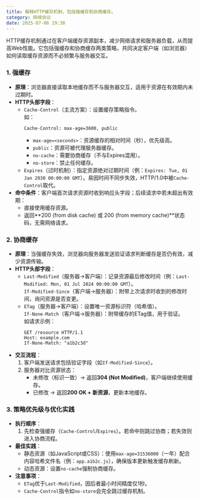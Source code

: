 ```yaml
---
title: 解释HTTP缓存机制，包括强缓存和协商缓存。
category: 网络协议
date: 2025-07-06 19:30
---
```

HTTP缓存机制通过在客户端缓存资源副本，减少网络请求和服务器负载，从而提高Web性能。它包括强缓存和协商缓存两类策略，共同决定客户端（如浏览器）如何读取缓存资源而不必频繁与服务器交互。

### 1. 强缓存
- **原理**：浏览器直接读取本地缓存而不与服务器交互，适用于资源在有效期内未过期时。  
- **HTTP头部字段**：
  - `Cache-Control`（主流方案）：设置缓存策略指令。  
    如：  
    ```http
    Cache-Control: max-age=3600, public
    ```
    - `max-age=<seconds>`：资源缓存的相对时间（秒），优先级高。  
    - `public`：资源可被代理服务器缓存。  
    - `no-cache`：需要协商缓存（不与Expires混用）。  
    - `no-store`：禁止任何缓存。  
  - `Expires`（过时机制）：指定资源绝对过期时间（例：`Expires: Tue, 01 Jan 2030 00:00:00 GMT`）。易因时间不同步失效，HTTP/1.0中被`Cache-Control`取代。
- **命中条件**：客户端首次请求资源时收到响应头字段；后续请求中若未超出有效期：
  - 直接使用缓存资源。
  - 返回**200 (from disk cache) 或 200 (from memory cache)**状态码，无需网络请求。

### 2. 协商缓存
- **原理**：当强缓存失效，浏览器向服务器发送验证请求判断缓存是否仍有效，减少资源传输。
- **HTTP头部字段**：
  - `Last-Modified`（服务器→客户端）：记录资源最后修改时间（例：`Last-Modified: Mon, 01 Jul 2024 00:00:00 GMT`）。  
    `If-Modified-Since`（客户端→服务器）：附带上次请求时收到的修改时间，询问资源是否变更。  
  - `ETag`（服务器→客户端）：设置唯一资源标识符（哈希值）。  
    `If-None-Match`（客户端→服务器）：附带缓存的ETag值，用于验证。  
    如请求示例：
    ```http
    GET /resource HTTP/1.1
    Host: example.com
    If-None-Match: "a1b2c3d"
    ```
- **交互流程**：  
  1. 客户端发送请求包括验证字段（如`If-Modified-Since`）。  
  2. 服务器对比资源状态：  
     - 未修改（标识一致）→ 返回**304 (Not Modified)**，客户端继续使用缓存。  
     - 已修改 → 返回**200 OK + 新资源**，更新本地缓存。

### 3. 策略优先级与优化实践
- **执行顺序**：
  1. 先检查强缓存（`Cache-Control`/`Expires`）。若命中则跳过协商；若失效则进入协商流程。  
- **最佳实践**：
  - 静态资源（如JavaScript或CSS）：使用`max-age=31536000`（一年）配合内容哈希文件名（例：`app.a1b2c.js`），确保版本更新触发缓存刷新。
  - 动态资源：设置`no-cache`强制协商缓存。  
- **注意事项**：
  - `ETag`优于`Last-Modified`，因后者最小时间精度仅1秒。  
  - `Cache-Control`指令如`no-store`会完全跳过缓存机制。
